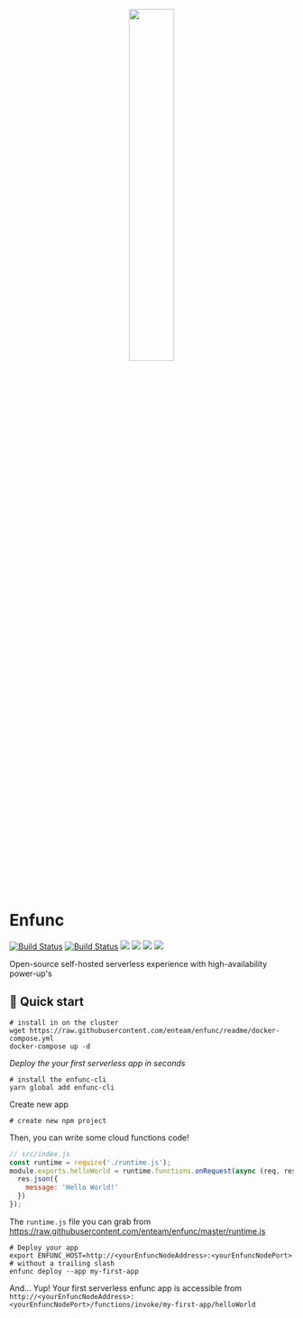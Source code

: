 <p align="center"><img width="40%" src="https://raw.githubusercontent.com/enteam/enfunc/master/icons/cloud-computing.png"/>
</p>

# Enfunc

[![Build Status](https://travis-ci.com/enteam/enfunc.svg?branch=master)](https://travis-ci.com/enteam/enfunc)
[![Build Status](https://travis-ci.com/enteam/enfunc.svg?branch=master)](https://travis-ci.com/enteam/enfunc)
[![](https://img.shields.io/docker/pulls/enteam/enfunc.svg)](https://hub.docker.com/r/enteam/enfunc/)
[![](https://img.shields.io/docker/stars/enteam/enfunc.svg)](https://hub.docker.com/r/enteam/enfunc/)
[![](https://img.shields.io/github/license/enteam/enfunc.svg)](https://github.com/enteam/enfunc)
[![](https://img.shields.io/github/issues/enteam/enfunc.svg)](https://github.com/enteam/enfunc)

Open-source self-hosted serverless experience with high-availability power-up's

## :rocket: Quick start
```
# install in on the cluster
wget https://raw.githubusercontent.com/enteam/enfunc/readme/docker-compose.yml
docker-compose up -d
```
*Deploy the your first serverless app in seconds*
```
# install the enfunc-cli
yarn global add enfunc-cli
```
Create new app
```
# create new npm project
```
Then, you can write some cloud functions code!
```javascript
// src/index.js
const runtime = require('./runtime.js');
module.exports.helloWorld = runtime.functions.onRequest(async (req, res) => {
  res.json({
    message: 'Hello World!'
  })
});
```
The `runtime.js` file you can grab from https://raw.githubusercontent.com/enteam/enfunc/master/runtime.js
```
# Deploy your app
export ENFUNC_HOST=http://<yourEnfuncNodeAddress>:<yourEnfuncNodePort> # without a trailing slash
enfunc deploy --app my-first-app
```
And... Yup! Your first serverless enfunc app is accessible from `http://<yourEnfuncNodeAddress>:<yourEnfuncNodePort>/functions/invoke/my-first-app/helloWorld`
